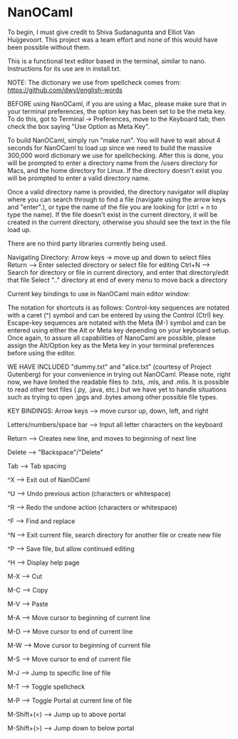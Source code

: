 # NanOCaml

To begin, I must give credit to Shiva Sudanagunta and Elliot Van Huijgevoort. This project was a team effort and none of this would have been possible without them.

This is a functional text editor based in the terminal, similar to nano. Instructions for its use are in install.txt.

NOTE: The dictionary we use from spellcheck comes from:
 https://github.com/dwyl/english-words

BEFORE using NanOCaml, if you are using a Mac, please make sure that in your 
terminal preferences, the option key has been set to be the meta key. To do 
this, got to Terminal -> Preferences, move to the Keyboard tab,
then check the box saying "Use Option as Meta Key".

To build NanOCaml, simply run "make run". You will have to wait about 4 seconds 
for NanOCaml to load up since we need to build the massive 300,000 word dictionary 
we use for spellchecking. After this is done, you will be prompted to enter a 
directory name from the /users directory for Macs, and the home directory for 
Linux. If the directory doesn't exist you will be prompted to enter a valid 
directory name. 

Once a valid directory name is provided, the directory navigator will display 
where you can search through to find a file (navigate using the arrow keys 
and "enter".), or type the name of the file you are looking for (ctrl + n to 
type the name). If the file doesn't exist in the current directory, it will be 
created in the current directory, otherwise you should 
see the text in the file load up. 

There are no third party libraries currently being used. 

Navigating Directory:
Arrow keys -> move up and down to select files
Return --> Enter selected directory or select file for editing
Ctrl+N --> Search for directory or file in current directory, and enter that 
    directory/edit that file
Select ".." directory at end of every menu to move back a directory

Current key bindings to use in NanOCaml main editor window:

The notation for shortcuts is as follows: Control-key sequences are notated with
a caret (^) symbol and can be entered by using the Control (Ctrl) key.  
Escape-key sequences are notated with the Meta (M-) symbol and can be entered 
using either the Alt or Meta key depending on your keyboard setup. Once again, 
to assure all capabilities of NanoCaml are possible, please assign the 
Alt/Option key as the Meta key in your terminal preferences
before using the editor.

WE HAVE INCLUDED "dummy.txt" and "alice.txt" (courtesy of Project Gutenberg)
for your convenience in trying out NanOCaml. Please note, right now, we have 
limited the readable files to .txts, .mls, and .mlis. It is possible to read 
other text files (.py, .java, etc.) but we have yet to handle situations
such as trying to open .jpgs and .bytes among other possible file types.

KEY BINDINGS:
Arrow keys --> move cursor up, down, left, and right

Letters/numbers/space bar --> Input all letter characters on the keyboard

Return --> Creates new line, and moves to beginning of next line

Delete --> "Backspace"/"Delete"

Tab --> Tab spacing

^X --> Exit out of NanOCaml

^U --> Undo previous action (characters or whitespace)

^R --> Redo the undone action (characters or whitespace)

^F --> Find and replace 

^N --> Exit current file, search directory for another file or create new file

^P --> Save file, but allow continued editing

^H --> Display help page

M-X --> Cut

M-C --> Copy 

M-V --> Paste

M-A --> Move cursor to beginning of current line

M-D --> Move cursor to end of current line

M-W --> Move cursor to beginning of current file

M-S --> Move cursor to end of current file

M-J --> Jump to specific line of file

M-T --> Toggle spellcheck

M-P --> Toggle Portal at current line of file

M-Shift+(<) --> Jump up to above portal

M-Shift+(>) --> Jump down to below portal
